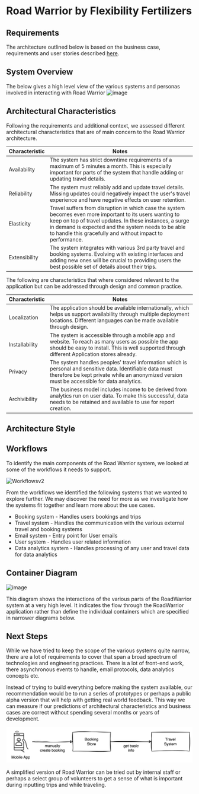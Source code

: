 # Road Warrior by Flexibility Fertilizers

## Requirements
The architecture outlined below is based on the business case, requirements and user stories described [here](requirements/requirements-user-stories.md).

## System Overview

The below gives a high level view of the various systems and personas involved in interacting with Road Warrior
![image](https://github.com/intelligent-growth-solutions/flexibility-fertilisers/assets/2922498/45a69004-776c-4852-965a-abd711428279)

## Architectural Characteristics

Following the requirements and additional context, we assessed different architectural characteristics that are of main concern to the Road Warrior architecture.

| Characteristic |  Notes |
|--------|----|
| Availability | The system has strict downtime requirements of a maximum of 5 minutes a month. This is especially important for parts of the system that handle adding or updating travel details. |
| Reliability | The system must reliably add and update travel details. Missing updates could negatively impact the user's travel experience and have negative effects on user retention. |
| Elasticity  | Travel suffers from disruption in which case the system becomes even more important to its users wanting to keep on top of travel updates. In these instances, a surge in demand is expected and the system needs to be able to handle this gracefully and without impact to performance.
| Extensibility | The system integrates with various 3rd party travel and booking systems. Evolving with existing interfaces and adding new ones will be crucial to providing users the best possible set of details about their trips.  |


The following are characteristics that where considered relevant to the application but can be addressed through design and common practice.

| Characteristic |  Notes |
|--------|----|
| Localization | The application should be available internationally, which helps us support availability through multiple deployment locations. Different languages can be made available through design. |
| Installability | The system is accessible through a mobile app and website. To reach as many users as possible the app should be easy to install. This is well supported through different Application stores already.  |
| Privacy  | The system handles peoples' travel information which is personal and sensitive data. Identifiable data must therefore be kept private while an anonymized version must be accessible for data analytics. |
| Archivibility | The business model includes income to be derived from analytics run on user data. To make this successful, data needs to be retained and available to use for report creation. |

## Architecture Style


## Workflows

To identify the main components of the Road Warrior system, we looked at some of the workflows it needs to support.

![Workflowsv2](https://github.com/intelligent-growth-solutions/flexibility-fertilisers/assets/104081505/bc57a4cf-f925-473d-a336-7df2581d0551)

From the workflows we identified the following systems that we wanted to explore further. We may discover the need for more as we investigate how the systems fit together and learn more about the use cases. 

- Booking system - Handles users bookings and trips
- Travel system - Handles the communication with the various external travel and booking systems
- Email system - Entry point for User emails
- User system - Handles user related information
- Data analytics system - Handles processing of any user and travel data for data analytics

## Container Diagram
![image](https://github.com/intelligent-growth-solutions/flexibility-fertilisers/assets/1071238/ae6d85b7-304a-42e9-a51b-f8f65f260ff8)

This diagram shows the interactions of the various parts of the RoadWarrior system at a very high level. It indicates the flow through the RoadWarrior application rather than define the individual containers which are specified in narrower diagrams below.

## Next Steps
While we have tried to keep the scope of the various systems quite narrow, there are a lot of requirements to cover that span a broad spectrum of technologies and engineering practices. There is a lot of front-end work, there asynchronous events to handle, email protocols, data analytics concepts etc.

Instead of trying to build everything before making the system available, our recommendation would be to run a series of prototypes or perhaps a public alpha version that will help with getting real world feedback. This way we can measure if our predictions of architectural characteristics and business cases are correct without spending several months or years of development.

![](2023-09-15-17-33-06.png)

A simplified version of Road Warrior can be tried out by internal staff or perhaps a select group of volunteers to get a sense of what is important during inputting trips and while traveling.
